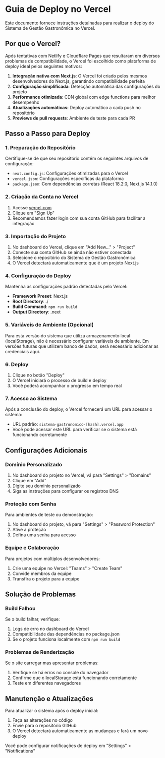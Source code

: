 # Guia de Deploy no Vercel

Este documento fornece instruções detalhadas para realizar o deploy do Sistema de Gestão Gastronômica no Vercel.

## Por que o Vercel?

Após tentativas com Netlify e Cloudflare Pages que resultaram em diversos problemas de compatibilidade, o Vercel foi escolhido como plataforma de deploy ideal pelos seguintes motivos:

1. **Integração nativa com Next.js**: O Vercel foi criado pelos mesmos desenvolvedores do Next.js, garantindo compatibilidade perfeita
2. **Configuração simplificada**: Detecção automática das configurações do projeto
3. **Performance otimizada**: CDN global com edge functions para melhor desempenho
4. **Atualizações automáticas**: Deploy automático a cada push no repositório
5. **Previews de pull requests**: Ambiente de teste para cada PR

## Passo a Passo para Deploy

### 1. Preparação do Repositório

Certifique-se de que seu repositório contém os seguintes arquivos de configuração:

- `next.config.js`: Configurações otimizadas para o Vercel
- `vercel.json`: Configurações específicas da plataforma
- `package.json`: Com dependências corretas (React 18.2.0, Next.js 14.1.0)

### 2. Criação da Conta no Vercel

1. Acesse [vercel.com](https://vercel.com)
2. Clique em "Sign Up"
3. Recomendamos fazer login com sua conta GitHub para facilitar a integração

### 3. Importação do Projeto

1. No dashboard do Vercel, clique em "Add New..." > "Project"
2. Conecte sua conta GitHub se ainda não estiver conectada
3. Selecione o repositório do Sistema de Gestão Gastronômica
4. O Vercel detectará automaticamente que é um projeto Next.js

### 4. Configuração do Deploy

Mantenha as configurações padrão detectadas pelo Vercel:

- **Framework Preset**: Next.js
- **Root Directory**: ./
- **Build Command**: `npm run build`
- **Output Directory**: .next

### 5. Variáveis de Ambiente (Opcional)

Para esta versão do sistema que utiliza armazenamento local (localStorage), não é necessário configurar variáveis de ambiente. Em versões futuras que utilizem banco de dados, será necessário adicionar as credenciais aqui.

### 6. Deploy

1. Clique no botão "Deploy"
2. O Vercel iniciará o processo de build e deploy
3. Você poderá acompanhar o progresso em tempo real

### 7. Acesso ao Sistema

Após a conclusão do deploy, o Vercel fornecerá um URL para acessar o sistema:
- URL padrão: `sistema-gastronomico-[hash].vercel.app`
- Você pode acessar este URL para verificar se o sistema está funcionando corretamente

## Configurações Adicionais

### Domínio Personalizado

1. No dashboard do projeto no Vercel, vá para "Settings" > "Domains"
2. Clique em "Add"
3. Digite seu domínio personalizado
4. Siga as instruções para configurar os registros DNS

### Proteção com Senha

Para ambientes de teste ou demonstração:

1. No dashboard do projeto, vá para "Settings" > "Password Protection"
2. Ative a proteção
3. Defina uma senha para acesso

### Equipe e Colaboração

Para projetos com múltiplos desenvolvedores:

1. Crie uma equipe no Vercel: "Teams" > "Create Team"
2. Convide membros da equipe
3. Transfira o projeto para a equipe

## Solução de Problemas

### Build Falhou

Se o build falhar, verifique:

1. Logs de erro no dashboard do Vercel
2. Compatibilidade das dependências no package.json
3. Se o projeto funciona localmente com `npm run build`

### Problemas de Renderização

Se o site carregar mas apresentar problemas:

1. Verifique se há erros no console do navegador
2. Confirme que o localStorage está funcionando corretamente
3. Teste em diferentes navegadores

## Manutenção e Atualizações

Para atualizar o sistema após o deploy inicial:

1. Faça as alterações no código
2. Envie para o repositório GitHub
3. O Vercel detectará automaticamente as mudanças e fará um novo deploy

Você pode configurar notificações de deploy em "Settings" > "Notifications"
